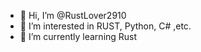 - 👋 Hi, I’m @RustLover2910
- 👀 I’m interested in RUST, Python, C# ,etc.
- 🌱 I’m currently learning Rust



